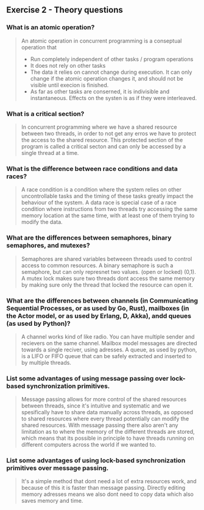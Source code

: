 Exercise 2 - Theory questions
-----------------------------

### What is an atomic operation?
> An atomic operation in concurrent programming is a conseptual operation that
> * Run completely independent of other tasks / program operations
> * It does not rely on other tasks
> * The data it relies on cannot change during execution. It can only change if the atomic operation changes it, and should not be     visible until execion is finished.   
> * As far as other tasks are conserned, it is indivisible and instantaneous. Effects on the systen is as if they were interleaved.

### What is a critical section?
> In concurrent programming where we have a shared resource between two threads, in order to not get any erros we have to protect the access to the shared resource. This protected section of the program is called a critical secton and can only be accessed by a single thread at a time. 

### What is the difference between race conditions and data races?
> A race condition is a condition where the system relies on other uncontrollable tasks and the timing of these tasks greatly impact the behaviour of the system. A data race is special case of a race condition where instructions from two threads try accessing the same memory location at the same time, with at least one of them trying to modify the data.

### What are the differences between semaphores, binary semaphores, and mutexes?
> Semaphores are shared variables betweeen threads used to control access to common resources. A binary semaphore is such a semaphore, but can only represnet two values. (open or locked) (0,1). A mutex lock makes sure two threads dont access the same memory by making sure only the thread that locked the resource can open it. 


### What are the differences between channels (in Communicating Sequential Processes, or as used by Go, Rust), mailboxes (in the Actor model, or as used by Erlang, D, Akka), andd queues (as used by Python)? 
> A channel works kind of like radio. You can have multiple sender and recievers on the same channel. Mailbox model messages are directed towards a single reciver, using adresses. A queue, as used by python, is a LIFO or FIFO queue that can be safely extracted and inserted to by multiple threads. 

### List some advantages of using message passing over lock-based synchronization primitives.
> Message passing allows for more control of the shared resources between threads, since it's intuitive and systematic and we spesifically have to share data manually across threads, as opposed to shared resources where every thread potentially can modify the shared resources. With message passing there also aren't any limitation as to where the memory of the different threads are stored, which means that its possible in principle to have threads running on different computers across the world if we wanted to. 

### List some advantages of using lock-based synchronization primitives over message passing.
> It's a simple method that dont need a lot of extra resources work, and because of this it is faster than message passing. Directly editing memory adresses means we also dont need to copy data which also saves memory and time. 